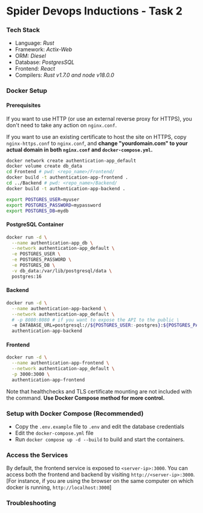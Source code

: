 # Spider Devops Inductions - Task 2

### Tech Stack

- Language: *Rust*
- Framework: *Actix-Web*
- ORM: *Diesel*
- Database: *PostgresSQL*
- Frontend: *React*
- Compilers: *Rust v1.7.0 and node v18.0.0*

### Docker Setup

#### Prerequisites

If you want to use HTTP (or use an external reverse proxy for HTTPS), you don't need to take any action on `nginx.conf`. 

If you want to use an existing certificate to host the site on HTTPS, copy `nginx-https.conf` to `nginx.conf`, and **change "yourdomain.com" to your actual domain in both `nginx.conf` and `docker-compose.yml`.**

```bash
docker network create authentication-app_default
docker volume create db_data
cd Frontend # pwd: <repo_name>/Frontend/
docker build -t authentication-app-frontend .
cd ../Backend # pwd: <repo_name>/Backend/
docker build -t authentication-app-backend .

export POSTGRES_USER=myuser
export POSTGRES_PASSWORD=mypassword
export POSTGRES_DB=mydb
```

#### PostgreSQL Container

```bash
docker run -d \
  --name authentication-app_db \
  --network authentication-app_default \
  -e POSTGRES_USER \
  -e POSTGRES_PASSWORD \
  -e POSTGRES_DB \
  -v db_data:/var/lib/postgresql/data \
  postgres:16
```

#### Backend

```bash
docker run -d \
  --name authentication-app-backend \
  --network authentication-app_default \
  # -p 8080:8080 # if you want to expose the API to the public \ 
  -e DATABASE_URL=postgresql://${POSTGRES_USER:-postgres}:${POSTGRES_PASSWORD}@authentication-app_db:5432/${POSTGRES_DB:-rust_server} \
  authentication-app-backend
```

#### Frontend

```bash
docker run -d \
  --name authentication-app-frontend \
  --network authentication-app_default \
  -p 3000:3000 \
  authentication-app-frontend
```

Note that healthchecks and TLS certificate mounting are not included with the command. **Use Docker Compose method for more control.**

### Setup with Docker Compose (Recommended)

- Copy the `.env.example` file to `.env` and edit the database credentials
- Edit the `docker-compose.yml` file
- Run `docker compose up -d --build` to build and start the containers.

### Access the Services

By default, the frontend service is exposed to `<server-ip>:3000`. You can access both the frontend and backend by visiting `http://<server-ip>:3000`. \[For instance, if you are using the browser on the same computer on which docker is running, `http://localhost:3000`\]

### Troubleshooting


